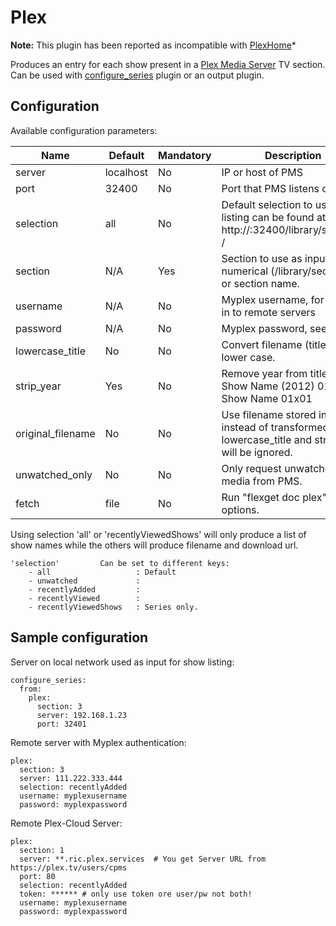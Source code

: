 # Plex
**Note:** This plugin has been reported as incompatible with [PlexHome](https://blog.plex.tv/2014/11/20/introducing-plex-home/)*

Produces an entry for each show present in a  [Plex Media Server](http://www.plexapp.com) TV section. Can be used with [configure_series](/Plugins/configure_series) plugin or an output plugin.

## Configuration
Available configuration parameters:

| Name | Default | Mandatory | Description |
| --- | --- | --- | --- |
| server | localhost | No | IP or host of PMS |
| port | 32400 | No | Port that PMS listens on |
| selection | all | No | Default selection to use, listing can be found at http://<yourplexserver>:32400/library/sections/<section>/ |
| section | N/A | Yes | Section to use as input, numerical (/library/sections/<num>) or section name. |
| username | N/A | No | Myplex username, for logging in to remote servers |
| password | N/A | No | Myplex password, see above |
| lowercase_title | No | No | Convert filename (title) to lower case. |
| strip_year | Yes | No | Remove year from title, ex: Show Name (2012) 01x01 => Show Name 01x01 |
| original_filename | No | No | Use filename stored in PMS instead of transformed name. lowercase_title and strip_year will be ignored. |
| unwatched_only | No | No | Only request unwatched media from PMS. |
| fetch | file | No | Run "flexget doc plex" for options. |
Using selection 'all' or 'recentlyViewedShows' will only produce a list of show names while the others will produce filename and download url.

    'selection'         Can be set to different keys:
        - all                   : Default
        - unwatched             :
        - recentlyAdded         :
        - recentlyViewed        :
        - recentlyViewedShows   : Series only.


## Sample configuration
Server on local network used as input for show listing:
```
configure_series:
  from:
    plex:
      section: 3
      server: 192.168.1.23
      port: 32401
```

Remote server with Myplex authentication:
```
plex:
  section: 3
  server: 111.222.333.444
  selection: recentlyAdded
  username: myplexusername
  password: myplexpassword
```

Remote Plex-Cloud Server:
```
plex:
  section: 1
  server: **.ric.plex.services  # You get Server URL from https://plex.tv/users/cpms
  port: 80
  selection: recentlyAdded
  token: ****** # only use token ore user/pw not both!
  username: myplexusername
  password: myplexpassword
```

